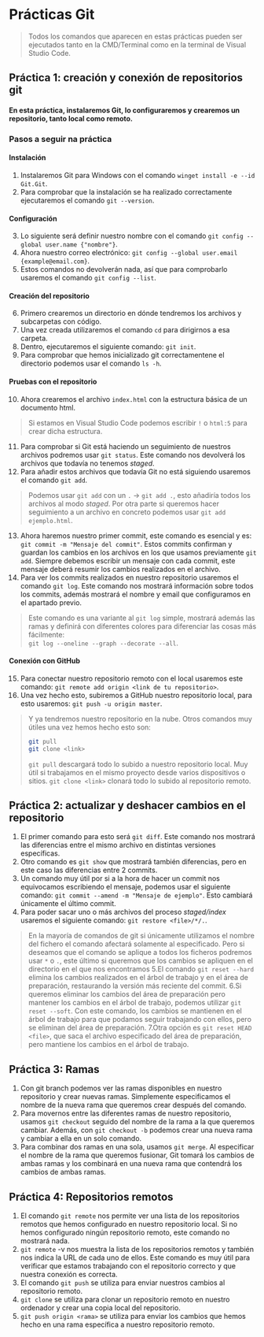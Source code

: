 # Prácticas Git

> Todos los comandos que aparecen en estas prácticas pueden ser ejecutados tanto en la CMD/Terminal como en la terminal de Visual Studio Code.

## Práctica 1: creación y conexión de repositorios git

#### En esta práctica, instalaremos Git, lo configuraremos y crearemos un repositorio, tanto local como remoto.

### Pasos a seguir na práctica
#### Instalación
1. Instalaremos Git para Windows con el comando `winget install -e --id Git.Git`.
2. Para comprobar que la instalación se ha realizado correctamente ejecutaremos el comando `git --version`.
#### Configuración
3. Lo siguiente será definir nuestro nombre con el comando `git config --global user.name {"nombre"}`.
4. Ahora nuestro correo electrónico: `git config --global user.email {example@email.com}`.
5. Estos comandos no devolverán nada, así que para comprobarlo usaremos el comando `git config --list`.
#### Creación del repositorio
6. Primero crearemos un directorio en dónde tendremos los archivos y subcarpetas con código.
7. Una vez creada utilizaremos el comando `cd` para dirigirnos a esa carpeta.
8. Dentro, ejecutaremos el siguiente comando: `git init`.
9. Para comprobar que hemos inicializado git correctamentene el directorio podemos usar el comando `ls -h`.
#### Pruebas con el repositorio
10. Ahora crearemos el archivo `index.html` con la estructura básica de un documento html.
 > Si estamos en Visual Studio Code podemos escribir `!` o `html:5` para crear dicha estructura.
11. Para comprobar si Git está haciendo un seguimiento de nuestros archivos podremos usar `git status`. Este comando nos devolverá los archivos que todavía no tenemos _staged_.
12. Para añadir estos archivos que todavía Git no está siguiendo usaremos el comando `git add`.
> Podemos usar `git add` con un `.` -> `git add .`, esto añadiría todos los archivos al modo _staged_.
> Por otra parte si queremos hacer seguimiento a un archivo en concreto podemos usar `git add ejemplo.html`.
13. Ahora haremos nuestro primer commit, este comando es esencial y es: `git commit -m "Mensaje del commit"`. Estos commits confirman y guardan los cambios en los archivos en los que usamos previamente `git add`. Siempre debemos escribir un mensaje con cada commit, este mensaje deberá resumir los cambios realizados en el archivo.
14. Para ver los commits realizados en nuestro repositorio usaremos el comando `git log`. Este comando nos mostrará información sobre todos los commits, además mostrará el nombre y email que configuramos en el apartado previo.
> Este comando es una variante al `git log` simple, mostrará además las ramas y definirá con diferentes colores para diferenciar las cosas más fácilmente:  
> `git log --oneline --graph --decorate --all`.
#### Conexión con GitHub
15. Para conectar nuestro repositorio remoto con el local usaremos este comando: `git remote add origin <link de tu repositorio>`.
16. Una vez hecho esto, subiremos a GitHub nuestro repositorio local, para esto usaremos: `git push -u origin master`.
> Y ya tendremos nuestro repositorio en la nube. Otros comandos muy útiles una vez hemos hecho esto son:
> ```bash
> git pull
> git clone <link>
> ```
> `git pull` descargará todo lo subido a nuestro repositorio local. Muy útil si trabajamos en el mismo proyecto desde varios dispositivos o sitios.
> `git clone <link>` clonará todo lo subido al repositorio remoto.

## Práctica 2: actualizar y deshacer cambios en el repositorio
1. El primer comando para esto será `git diff`. Este comando nos mostrará las diferencias entre el mismo archivo en distintas versiones específicas.
2. Otro comando es `git show` que mostrará también diferencias, pero en este caso las diferencias entre 2 commits. 
3. Un comando muy útil por si a la hora de hacer un commit nos equivocamos escribiendo el mensaje, podemos usar el siguiente comando: `git commit --amend -m "Mensaje de ejemplo"`. Esto cambiará únicamente el último commit.
4. Para poder sacar uno o más archivos del proceso _staged/index_ usaremos el siguiente comando: `git restore <file>/*/.`.
> En la mayoría de comandos de git si únicamente utilizamos el nombre del 
fichero el comando afectará solamente al especificado. Pero si deseamos 
que el comando se aplique a todos los ficheros podremos usar `*` o `.`, 
este último si queremos que los cambios se apliquen en el directorio en el que nos encontramos
5.El comando `git reset --hard` elimina los cambios realizados en el árbol de trabajo y en el área de preparación, restaurando la versión más reciente del commit.
6.Si queremos eliminar los cambios del área de preparación pero mantener los cambios en el árbol de trabajo, podemos utilizar `git reset --soft`. Con este comando, los cambios se mantienen en el árbol de trabajo para que podamos seguir trabajando con ellos, pero se eliminan del área de preparación.
7.Otra opción es `git reset HEAD <file>`, que saca el archivo especificado del área de preparación, pero mantiene los cambios en el árbol de trabajo.

## Práctica 3: Ramas
1. Con git branch podemos ver las ramas disponibles en nuestro repositorio y crear nuevas ramas. Simplemente especificamos el nombre de la nueva rama que queremos crear después del comando.
2. Para movernos entre las diferentes ramas de nuestro repositorio, usamos `git checkout` seguido del nombre de la rama a la que queremos cambiar. Además, con `git checkout -b` podemos crear una nueva rama y cambiar a ella en un solo comando.
3. Para combinar dos ramas en una sola, usamos `git merge`. Al especificar el nombre de la rama que queremos fusionar, Git tomará los cambios de ambas ramas y los combinará en una nueva rama que contendrá los cambios de ambas ramas.

## Práctica 4: Repositorios remotos
1. El comando `git remote` nos permite ver una lista de los repositorios remotos que hemos configurado en nuestro repositorio local. Si no hemos configurado ningún repositorio remoto, este comando no mostrará nada.
2. `git remote` -v nos muestra la lista de los repositorios remotos y también nos indica la URL de cada uno de ellos. Este comando es muy útil para verificar que estamos trabajando con el repositorio correcto y que nuestra conexión es correcta.
3. El comando `git push` se utiliza para enviar nuestros cambios al repositorio remoto.
4. `git clone` se utiliza para clonar un repositorio remoto en nuestro ordenador y crear una copia local del repositorio.
5. `git push origin <rama>` se utiliza para enviar los cambios que hemos hecho en una rama específica a nuestro repositorio remoto. 
